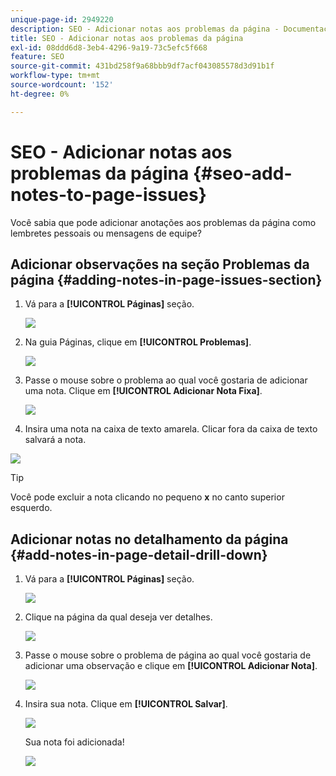 ```yaml
---
unique-page-id: 2949220
description: SEO - Adicionar notas aos problemas da página - Documentação do Marketo - Documentação do produto
title: SEO - Adicionar notas aos problemas da página
exl-id: 08ddd6d8-3eb4-4296-9a19-73c5efc5f668
feature: SEO
source-git-commit: 431bd258f9a68bbb9df7acf043085578d3d91b1f
workflow-type: tm+mt
source-wordcount: '152'
ht-degree: 0%

---
```


# SEO - Adicionar notas aos problemas da página {#seo-add-notes-to-page-issues}

Você sabia que pode adicionar anotações aos problemas da página como lembretes pessoais ou mensagens de equipe?

## Adicionar observações na seção Problemas da página {#adding-notes-in-page-issues-section}

1. Vá para a **[!UICONTROL Páginas]** seção.

   ![](assets/image2014-9-18-13-3a11-3a43.png)

1. Na guia Páginas, clique em **[!UICONTROL Problemas]**.

   ![](assets/image2014-9-18-13-3a12-3a0.png)

1. Passe o mouse sobre o problema ao qual você gostaria de adicionar uma nota. Clique em **[!UICONTROL Adicionar Nota Fixa]**.

   ![](assets/image2014-9-18-13-3a12-3a6.png)

1. Insira uma nota na caixa de texto amarela. Clicar fora da caixa de texto salvará a nota.

![](assets/image2014-9-18-13-3a12-3a32.png)

>[!TIP]
>
>Você pode excluir a nota clicando no pequeno **x** no canto superior esquerdo.

## Adicionar notas no detalhamento da página {#add-notes-in-page-detail-drill-down}

1. Vá para a **[!UICONTROL Páginas]** seção.

   ![](assets/image2014-9-18-13-3a12-3a59.png)

1. Clique na página da qual deseja ver detalhes.

   ![](assets/image2014-9-18-13-3a13-3a42.png)

1. Passe o mouse sobre o problema de página ao qual você gostaria de adicionar uma observação e clique em **[!UICONTROL Adicionar Nota]**.

   ![](assets/image2014-9-18-13-3a13-3a46.png)

1. Insira sua nota. Clique em **[!UICONTROL Salvar]**.

   ![](assets/image2014-9-18-13-3a14-3a5.png)

   Sua nota foi adicionada!

   ![](assets/image2014-9-18-13-3a14-3a20.png)

